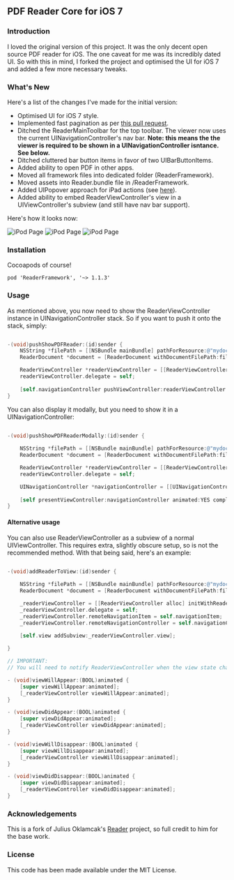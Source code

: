 
## PDF Reader Core for iOS 7

### Introduction

I loved the original version of this project. It was the only decent open source PDF reader for iOS. The one caveat for me was its incredibly dated UI. So with this in mind, I forked the project and optimised the UI for iOS 7 and added a few more necessary tweaks.

### What's New
Here's a list of the changes I've made for the initial version:

* Optimised UI for iOS 7 style.
* Implemented fast pagination as per [this pull request](https://github.com/vfr/Reader/pull/48).
* Ditched the ReaderMainToolbar for the top toolbar. The viewer now uses the current UINavigationController's nav bar. **Note: this means the the viewer is required to be shown in a UINavigationController isntance. See below.** 
* Ditched cluttered bar button items in favor of two UIBarButtonItems.
* Added ability to open PDF in other apps.
* Moved all framework files into dedicated folder (ReaderFramework).
* Moved assets into Reader.bundle file in /ReaderFramework.
* Added UIPopover approach for iPad actions (see [here](http://imgur.com/rg25feZ)).
* Added ability to embed ReaderViewController's view in a UIViewController's subview (and still have nav bar support).

Here's how it looks now:

![iPod Page](http://i.imgur.com/GPL2Gn2.png)
![iPod Page](http://i.imgur.com/551VLUx.png)
![iPod Page](http://i.imgur.com/0nrtfWd.png)

### Installation
Cocoapods of course!

```
pod 'ReaderFramework', '~> 1.1.3'
```

### Usage
As mentioned above, you now need to show the ReaderViewController instance in UINavigationController stack. So if you want to push it onto the stack, simply:

```objectivec

-(void)pushShowPDFReader:(id)sender {
	NSString *filePath = [[NSBundle mainBundle] pathForResource:@"mydocument" ofType:@"pdf"];
	ReaderDocument *document = [ReaderDocument withDocumentFilePath:filePath password:phrase];

	ReaderViewController *readerViewController = [[ReaderViewController alloc] initWithReaderDocument:document];
	readerViewController.delegate = self;
	
	[self.navigationController pushViewController:readerViewController animated:YES];
}
```

You can also display it modally, but you need to show it in a UINavigationController:

```objectivec

-(void)pushShowPDFReaderModally:(id)sender {
   
	NSString *filePath = [[NSBundle mainBundle] pathForResource:@"mydocument" ofType:@"pdf"];
	ReaderDocument *document = [ReaderDocument withDocumentFilePath:filePath password:phrase];

	ReaderViewController *readerViewController = [[ReaderViewController alloc] initWithReaderDocument:document];
	readerViewController.delegate = self;

	UINavigationController *navigationController = [[UINavigationController alloc] initWithRootViewController:readerViewController];
	
	[self presentViewController:navigationController animated:YES completion:nil];
}
```

#### Alternative usage

You can also use ReaderViewController as a subview of a normal UIViewController. This requires extra, slightly obscure setup, so is not the recommended method. With that being said, here's an example:

```objectivec

-(void)addReaderToView:(id)sender {
   
	NSString *filePath = [[NSBundle mainBundle] pathForResource:@"mydocument" ofType:@"pdf"];
	ReaderDocument *document = [ReaderDocument withDocumentFilePath:filePath password:phrase];

	_readerViewController = [[ReaderViewController alloc] initWithReaderDocument:document];
	_readerViewController.delegate = self;
    _readerViewController.remoteNavigationItem = self.navigationItem;
    _readerViewController.remoteNavigationController = self.navigationController;

    [self.view addSubview:_readerViewController.view];
	
}

// IMPORTANT:
// You will need to notify ReaderViewController when the view state changes.

- (void)viewWillAppear:(BOOL)animated {
    [super viewWillAppear:animated];
    [_readerViewController viewWillAppear:animated];
}

- (void)viewDidAppear:(BOOL)animated {
    [super viewDidAppear:animated];
    [_readerViewController viewDidAppear:animated];
}

- (void)viewWillDisappear:(BOOL)animated {
    [super viewWillDisappear:animated];
    [_readerViewController viewWillDisappear:animated];
}

- (void)viewDidDisappear:(BOOL)animated {
    [super viewDidDisappear:animated];
    [_readerViewController viewDidDisappear:animated];
}

```


### Acknowledgements

This is a fork of Julius Oklamcak's [Reader](https://github.com/vfr/Reader) project, so full credit to him for the base work.

### License

This code has been made available under the MIT License.

